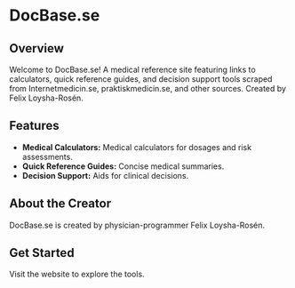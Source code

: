 # DocBase.se

## Overview

Welcome to DocBase.se! A medical reference site featuring links to calculators, quick reference guides, and decision support tools scraped from Internetmedicin.se, praktiskmedicin.se, and other sources. Created by Felix Loysha-Rosén.

## Features

* **Medical Calculators:** Medical calculators for dosages and risk assessments.
* **Quick Reference Guides:** Concise medical summaries.
* **Decision Support:** Aids for clinical decisions.

## About the Creator
DocBase.se is created by physician-programmer Felix Loysha-Rosén.

## Get Started
Visit the website to explore the tools.
